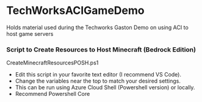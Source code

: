 # TechWorksACIGameDemo
Holds material used during the Techworks Gaston Demo on using ACI to host game servers


### Script to Create Resources to Host Minecraft (Bedrock Edition)
CreateMinecraftResourcesPOSH.ps1
- Edit this script in your favorite text editor (I recommend VS Code).
- Change the variables near the top to match your desired settings.
- This can be run using Azure Cloud Shell (Powershell version) or locally.  
- Recommend Powershell Core

